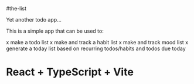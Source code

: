 #the-list

Yet another todo app...

This is a simple app that can be used to:

x make a todo list
x make and track a habit list
x make and track mood list
x generate a today list based on recurring todos/habits and todos due today

# React + TypeScript + Vite
